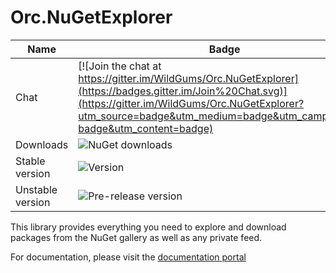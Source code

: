 Orc.NuGetExplorer
=================

Name|Badge
---|---
Chat|[![Join the chat at https://gitter.im/WildGums/Orc.NuGetExplorer](https://badges.gitter.im/Join%20Chat.svg)](https://gitter.im/WildGums/Orc.NuGetExplorer?utm_source=badge&utm_medium=badge&utm_campaign=pr-badge&utm_content=badge)
Downloads|![NuGet downloads](https://img.shields.io/nuget/dt/orc.nugetexplorer.svg)
Stable version|![Version](https://img.shields.io/nuget/v/orc.nugetexplorer.svg)
Unstable version|![Pre-release version](https://img.shields.io/nuget/vpre/orc.nugetexplorer.svg)

This library provides everything you need to explore and download packages from the NuGet gallery as well as any private feed.

For documentation, please visit the [documentation portal](http://opensource.wildgums.com)